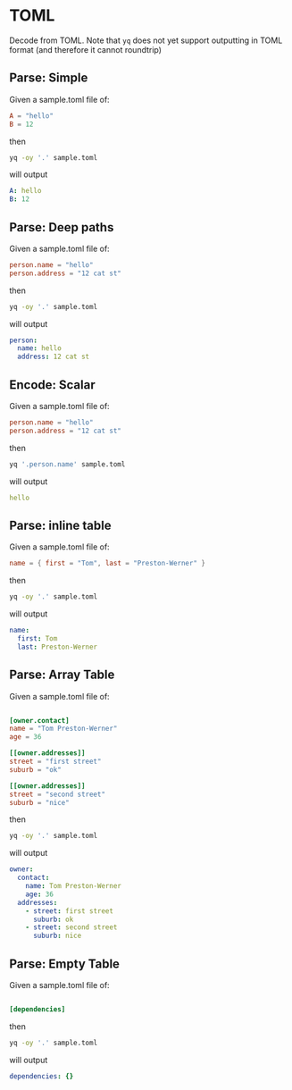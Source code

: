 # TOML

Decode from TOML. Note that `yq` does not yet support outputting in TOML format (and therefore it cannot roundtrip)


## Parse: Simple
Given a sample.toml file of:
```toml
A = "hello"
B = 12

```
then
```bash
yq -oy '.' sample.toml
```
will output
```yaml
A: hello
B: 12
```

## Parse: Deep paths
Given a sample.toml file of:
```toml
person.name = "hello"
person.address = "12 cat st"

```
then
```bash
yq -oy '.' sample.toml
```
will output
```yaml
person:
  name: hello
  address: 12 cat st
```

## Encode: Scalar
Given a sample.toml file of:
```toml
person.name = "hello"
person.address = "12 cat st"

```
then
```bash
yq '.person.name' sample.toml
```
will output
```yaml
hello
```

## Parse: inline table
Given a sample.toml file of:
```toml
name = { first = "Tom", last = "Preston-Werner" }
```
then
```bash
yq -oy '.' sample.toml
```
will output
```yaml
name:
  first: Tom
  last: Preston-Werner
```

## Parse: Array Table
Given a sample.toml file of:
```toml

[owner.contact]
name = "Tom Preston-Werner"
age = 36

[[owner.addresses]]
street = "first street"
suburb = "ok"

[[owner.addresses]]
street = "second street"
suburb = "nice"

```
then
```bash
yq -oy '.' sample.toml
```
will output
```yaml
owner:
  contact:
    name: Tom Preston-Werner
    age: 36
  addresses:
    - street: first street
      suburb: ok
    - street: second street
      suburb: nice
```

## Parse: Empty Table
Given a sample.toml file of:
```toml

[dependencies]

```
then
```bash
yq -oy '.' sample.toml
```
will output
```yaml
dependencies: {}
```

